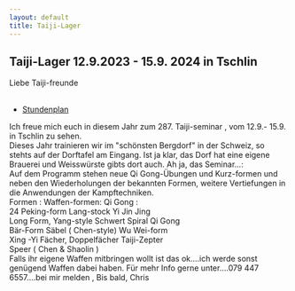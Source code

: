 ```yaml
---
layout: default
title: Taiji-Lager
---
```

## Taiji-Lager 12.9.2023 - 15.9. 2024 in Tschlin

Liebe Taiji-freunde<br>
<br>
<ul class="small-block-grid-1 medium-block-grid-2 large-block-grid-3">
<li><a target="_blank" href="http://www.wu-shu.ch/images/stundenplan_24.pdf" class="button-contact-info">Stundenplan</a></li>
</ul>
Ich freue mich euch in diesem Jahr zum 287. Taiji-seminar , vom 12.9.- 15.9. in Tschlin
zu sehen.<br>
Dieses Jahr trainieren wir im "schönsten Bergdorf" in der Schweiz, so stehts auf der Dorftafel
am Eingang. Ist ja klar, das Dorf hat eine eigene Brauerei und Weisswürste gibts dort auch.
Ah ja, das Seminar...:<br>
Auf dem Programm stehen neue Qi Gong-Übungen und Kurz-formen und neben den
Wiederholungen der bekannten Formen, weitere Vertiefungen in die Anwendungen der
Kampftechniken.<br>
Formen :                  Waffen-formen:                Qi Gong :<br>   
24 Peking-form            Lang-stock                    Yi Jin Jing<br>
Long Form, Yang-style     Schwert                       Spiral Qi Gong<br>
Bär-Form                  Säbel ( Chen-style)           Wu Wei-form<br>
Xing -Yi                  Fächer, Doppelfächer          Taiji-Zepter<br>
                                                        Speer ( Chen & Shaolin )<br>
Falls ihr eigene Waffen mitbringen wollt ist das ok....ich werde sonst genügend Waffen dabei haben.
Für mehr Info gerne unter....079 447 6557....bei mir melden ,
Bis bald,
Chris